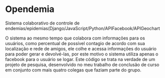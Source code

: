 # Opendemia
Sistema colaborativo de controle de endemias/epidemias(Django/JavaScript/Python/APIFacebook/APIGeochart

O sistema ao mesmo tempo que colabora com informações para os usuários, como percentual de possível contagio de acordo com sua localização e rede de amigos, ele colhe e acessa informações do usuário para poder gerar e devolvé-las, por este motivo o sistema utiliza apenas o facebook para o usuário se logar. Este código se trata na verdade de um projeto de pesquisa, desenvolvido no meu trabalho de conclusão de curso em conjunto com mais quatro colegas que faziam parte do grupo.
